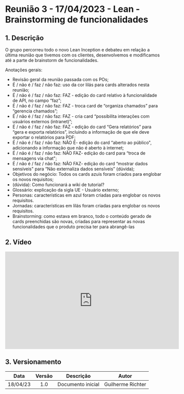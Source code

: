 # Reunião 3 - 17/04/2023 - Lean - Brainstorming de funcionalidades

## 1. Descrição

O grupo percorreu todo o novo Lean Inception e debateu em relação a última reunião que tivemos com os clientes, desenvolvemos e modificamos até a parte de brainstorm de funcionalidades. 

Anotações gerais:

- Revisão geral da reunião passada com os POs;
- É / não é / faz / não faz: uso da cor lilás para cards alterados nesta reunião;
- É / não é / faz / não faz: FAZ - edição do card relativo à funcionalidade de API, no campo “faz”;
- É / não é / faz / não faz: FAZ - troca card de “organiza chamados” para “gerencia chamados”;
- É / não é / faz / não faz: FAZ - cria card “possibilita interações com usuários externos (intranet)”;
- É / não é / faz / não faz: FAZ - edição do card “Gera relatórios” para “gera e exporta relatórios”, incluindo a informação de que ele deve exportar o relatórios para PDF;
- É / não é / faz / não faz: NÃO É- edição do card “aberto ao público", adicionando a informação que não é aberto à internet;
- É / não é / faz / não faz: NÃO FAZ- edição do card para “troca de mensagens via chat";
- É / não é / faz / não faz: NÃO FAZ- edição do card “mostrar dados sensíveis" para “Não externaliza dados sensíveis” (dúvida);
- Objetivos do negócio: Todos os cards azuis foram criados para englobar os novos requisitos;
- (dúvida): Como funcionará a wiki de tutorial?
- Glossário: explicação da sigla UE - Usuário externo;
- Personas: características em azul foram criadas para englobar os novos requisitos.
- Jornadas: características em lilás foram criadas para englobar os novos requisitos.
- Brainstorming: como estava em branco, todo o conteúdo gerado de cards preenchidas são novas, criadas para representar as novas funcionalidades que o produto precisa ter para abrangê-las

## 2. Vídeo

<center>

<iframe width="560" height="315" src="https://www.youtube.com/embed/YZOEWD49o9k" title="YouTube video player" frameborder="0" allow="accelerometer; autoplay; clipboard-write; encrypted-media; gyroscope; picture-in-picture; web-share" allowfullscreen></iframe>

</center>

## 3. Versionamento

<center>

|    Data    | Versão |            Descrição             |      Autor      |
| :--------: | :----: | :------------------------------: | :-------------: |
|      18/04/23      |  1.0   |                Documento inicial                  |        Guilherme Richter         |

</center>